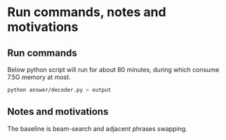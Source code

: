 # Run commands, notes and motivations

## Run commands

Below python script will run for about 80 minutes, during which consume 7.5G memory at most.

```bash
python answer/decoder.py > output
```

## Notes and motivations

The baseline is beam-search and adjacent phrases swapping.
